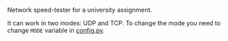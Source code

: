Network speed-tester for a university assignment.

It can work in two modes: UDP and TCP. To change the mode you need to change `MODE` variable in [config.py](config.py).